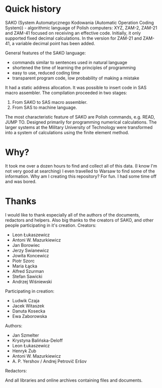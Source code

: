 # Quick history
SAKO (System Automatycznego Kodowania (Automatic Operation Coding System)) - algorithmic language of Polish computers: XYZ, ZAM-2, ZAM-21 and ZAM-41 focused on receiving an effective code. Initially, it only supported fixed decimal calculations. In the version for ZAM-21 and ZAM-41, a variable decimal point has been added.

General features of the SAKO language:
- commands similar to sentences used in natural language
- shortened the time of learning the principles of programming
- easy to use, reduced coding time
- transparent program code, low probability of making a mistake

It had a static address allocation. It was possible to insert code in SAS macro assembler.
The compilation proceeded in two stages:
1. From SAKO to SAS macro assembler.
2. From SAS to machine language.

The most characteristic feature of SAKO are Polish commands, e.g. READ, JUMP TO.
Designed primarily for programming numerical calculations. The larger systems at the Military University of Technology were transformed into a system of calculations using the finite element method.

# Why?
It took me over a dozen hours to find and collect all of this data. (I know I'm not very good at searching)
I even travelled to Warsaw to find some of the information.
Why am I creating this repository? For fun. I had some time off and was bored.

# Thanks
I would like to thank especially all of the authors of the documents, redactors and helpers. Also big thanks to the creators of SAKO, and other people participating in it's creation.
Creators:
- Leon Łukaszewicz
- Antoni W. Mazurkiewicz
- Jan Borowiec
- Jerzy Swianewicz
- Jowita Koncewicz
- Piotr Szorc
- Maria Łącka
- Alfred Szurman
- Stefan Sawicki
- Andrzej Wiśniewski

Participating in creation:
- Ludwik Czaja
- Jacek Witaszek
- Danuta Kosecka
- Ewa Zaborowska

Authors:
- Jan Szmelter
- Krystyna Balińska-Deloff
- Leon Łukaszewicz
- Henryk Zub
- Antoni W. Mazurkiewicz
- A. P. Yershov / Andrej Petrovič Eršov

Redactors:


And all libraries and online archives containing files and documents.
